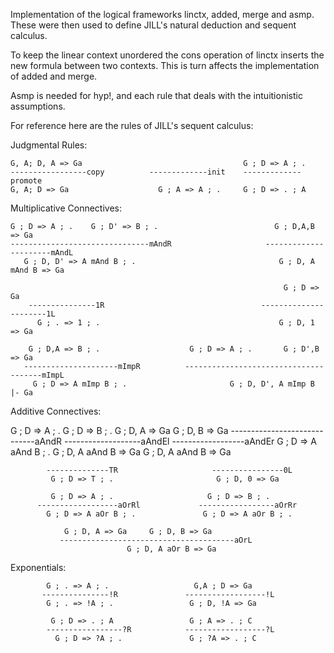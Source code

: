 Implementation of the logical frameworks linctx, added, merge and asmp. These were then used to define JILL's natural deduction and sequent calculus. 

To keep the linear context unordered the cons operation of linctx inserts the new formula between two contexts. This is turn affects the implementation of added and merge. 

Asmp is needed for hyp!, and each rule that deals with the intuitionistic assumptions. 

For reference here are the rules of JILL's sequent calculus: 


Judgmental Rules:

	G, A; D, A => Ga									G ; D => A ; .			
	-----------------copy		   -------------init	-------------promote		   
	G, A; D => Ga				 	 G ; A => A ; .	    G ; D => . ; A


Multiplicative Connectives:

	G ; D => A ; .    G ; D' => B ; .			               G ; D,A,B => Ga
	-------------------------------mAndR                     ----------------------mAndL
	   G ; D, D' => A mAnd B ; .								G ; D, A mAnd B => Ga

    															 G ; D => Ga
    	---------------1R					                ----------------------1L
    	  G ; . => 1 ; . 										G ; D, 1 => Ga

   		G ; D,A => B ; .					G ; D => A ; .       G ; D',B => Ga
   	   ---------------------mImpR 	       --------------------------------------mImpL
   	   	 G ; D => A mImp B ; .					     G ; D, D', A mImp B |- Ga


Additive Connectives:

G ; D => A ; .      G ; D => B ; .  			G ; D, A => Ga  			     G ; D, B => Ga 
-----------------------------aAndR    		 -------------------aAndEl         ------------------aAndEr
	    G ; D => A aAnd B ; .					G ; D, A aAnd B  => Ga   	    G ; D, A aAnd B  => Ga

	        										
	        --------------TR  					 ----------------0L
	         G ; D => T ; . 					  G ; D, 0 => Ga

	  		 G ; D => A ; .					    G ; D => B ; . 				 
	  	  ------------------aOrRl  		      -----------------aOrRr
	  	    G ; D => A aOr B ; . 			   G ; D => A aOr B ; .

	  	        G ; D, A => Ga     G ; D, B => Ga     
	  	       ---------------------------------------aOrL
	  	                      G ; D, A aOr B => Ga

Exponentials:

            G ; . => A ; . 				     G,A ; D => Ga
           ---------------!R 		       ------------------!L
            G ; . => !A ; .					G ; D, !A => Ga

             G ; D => . ; A  				G ; A => . ; C 
            -----------------?R  		   ------------------?L
              G ; D => ?A ; . 				G ; ?A => . ; C 